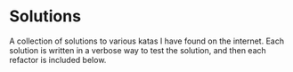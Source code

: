 # Solutions

A collection of solutions to various katas I have found on the internet. Each solution is written in a verbose way to test the solution, and then each refactor is included below.
